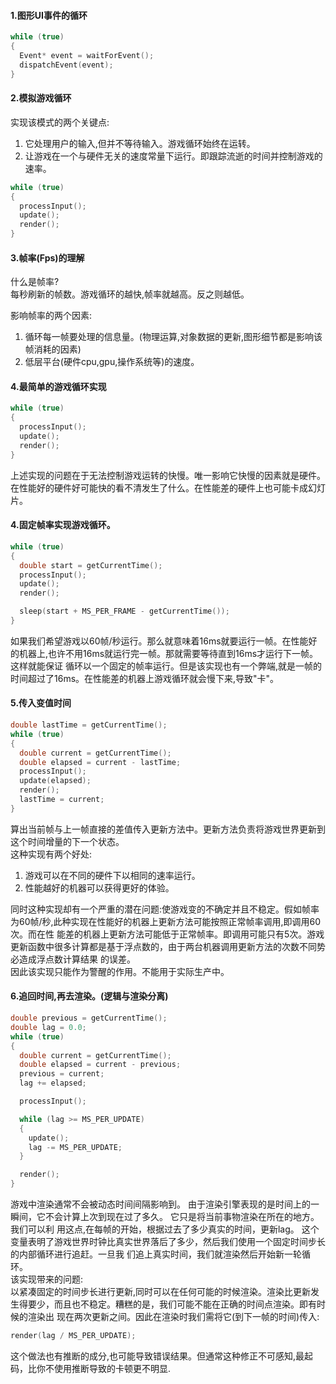#### 1.图形UI事件的循环
```cpp
while (true)
{
  Event* event = waitForEvent();
  dispatchEvent(event);
}
```

#### 2.模拟游戏循环
实现该模式的两个关键点:  
1. 它处理用户的输入,但并不等待输入。游戏循环始终在运转。  
2. 让游戏在一个与硬件无关的速度常量下运行。即跟踪流逝的时间并控制游戏的速率。
```cpp
while (true)
{
  processInput();
  update();
  render();
}
```

#### 3.帧率(Fps)的理解
什么是帧率?  
每秒刷新的帧数。游戏循环的越快,帧率就越高。反之则越低。

影响帧率的两个因素:  
1. 循环每一帧要处理的信息量。(物理运算,对象数据的更新,图形细节都是影响该帧消耗的因素)
2. 低层平台(硬件cpu,gpu,操作系统等)的速度。  

#### 4.最简单的游戏循环实现
```cpp
while (true)
{
  processInput();
  update();
  render();
}
```
上述实现的问题在于无法控制游戏运转的快慢。唯一影响它快慢的因素就是硬件。在性能好的硬件好可能快的看不清发生了什么。在性能差的硬件上也可能卡成幻灯片。

#### 4.固定帧率实现游戏循环。
```cpp
while (true)
{
  double start = getCurrentTime();
  processInput();
  update();
  render();

  sleep(start + MS_PER_FRAME - getCurrentTime());
}
```
如果我们希望游戏以60帧/秒运行。那么就意味着16ms就要运行一帧。在性能好的机器上,也许不用16ms就运行完一帧。那就需要等待直到16ms才运行下一帧。这样就能保证
循环以一个固定的帧率运行。但是该实现也有一个弊端,就是一帧的时间超过了16ms。在性能差的机器上游戏循环就会慢下来,导致"卡"。  

#### 5.传入变值时间
```cpp
double lastTime = getCurrentTime();
while (true)
{
  double current = getCurrentTime();
  double elapsed = current - lastTime;
  processInput();
  update(elapsed);
  render();
  lastTime = current;
}
```
算出当前帧与上一帧直接的差值传入更新方法中。更新方法负责将游戏世界更新到这个时间增量的下一个状态。  
这种实现有两个好处:  
1. 游戏可以在不同的硬件下以相同的速率运行。
2. 性能越好的机器可以获得更好的体验。  

同时这种实现却有一个严重的潜在问题:使游戏变的不确定并且不稳定。假如帧率为60帧/秒,此种实现在性能好的机器上更新方法可能按照正常帧率调用,即调用60次。而在性
能差的机器上更新方法可能低于正常帧率。即调用可能只有5次。游戏更新函数中很多计算都是基于浮点数的，由于两台机器调用更新方法的次数不同势必造成浮点数计算结果
的误差。  
因此该实现只能作为警醒的作用。不能用于实际生产中。

#### 6.追回时间,再去渲染。(逻辑与渲染分离)
```cpp
double previous = getCurrentTime();
double lag = 0.0;
while (true)
{
  double current = getCurrentTime();
  double elapsed = current - previous;
  previous = current;
  lag += elapsed;

  processInput();

  while (lag >= MS_PER_UPDATE)
  {
    update();
    lag -= MS_PER_UPDATE;
  }

  render();
}
```
游戏中渲染通常不会被动态时间间隔影响到。 由于渲染引擎表现的是时间上的一瞬间，它不会计算上次到现在过了多久。 它只是将当前事物渲染在所在的地方。我们可以利
用这点,在每帧的开始，根据过去了多少真实的时间，更新lag。 这个变量表明了游戏世界时钟比真实世界落后了多少，然后我们使用一个固定时间步长的内部循环进行追赶。一旦我
们追上真实时间，我们就渲染然后开始新一轮循环。  
该实现带来的问题:  
以紧凑固定的时间步长进行更新,同时可以在任何可能的时候渲染。渲染比更新发生得要少，而且也不稳定。糟糕的是，我们可能不能在正确的时间点渲染。即有时候的渲染出
现在两次更新之间。因此在渲染时我们需将它(到下一帧的时间)传入:
```cpp
render(lag / MS_PER_UPDATE);
```
这个做法也有推断的成分,也可能导致错误结果。但通常这种修正不可感知,最起码，比你不使用推断导致的卡顿更不明显.


